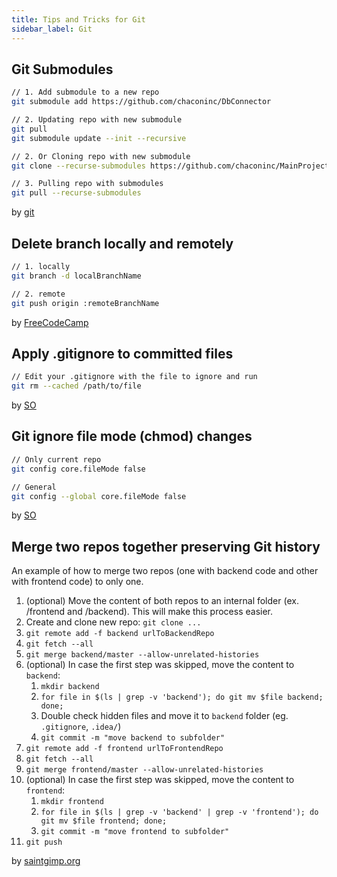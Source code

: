 ```yaml
---
title: Tips and Tricks for Git
sidebar_label: Git
---
```


## Git Submodules

```bash
// 1. Add submodule to a new repo
git submodule add https://github.com/chaconinc/DbConnector

// 2. Updating repo with new submodule
git pull
git submodule update --init --recursive

// 2. Or Cloning repo with new submodule
git clone --recurse-submodules https://github.com/chaconinc/MainProject

// 3. Pulling repo with submodules
git pull --recurse-submodules
```

by [git](https://git-scm.com/book/en/v2/Git-Tools-Submodules)

## Delete branch locally and remotely

```bash
// 1. locally
git branch -d localBranchName

// 2. remote
git push origin :remoteBranchName
```

by [FreeCodeCamp](https://forum.freecodecamp.org/t/how-to-delete-a-git-branch-both-locally-and-remotely/13211)

## Apply .gitignore to committed files

```bash
// Edit your .gitignore with the file to ignore and run
git rm --cached /path/to/file
```

by [SO](https://stackoverflow.com/questions/7527982/applying-gitignore-to-committed-files)

## Git ignore file mode (chmod) changes

```bash
// Only current repo
git config core.fileMode false

// General
git config --global core.fileMode false
```

by [SO](https://stackoverflow.com/questions/1580596/how-do-i-make-git-ignore-file-mode-chmod-changes)

## Merge two repos together preserving Git history

An example of how to merge two repos (one with backend code and other with frontend code) to only one.

1. (optional) Move the content of both repos to an internal folder (ex. /frontend and /backend). This will make this process easier.
1. Create and clone new repo: `git clone ...`
1. `git remote add -f backend urlToBackendRepo`
1. `git fetch --all`
1. `git merge backend/master --allow-unrelated-histories`
1. (optional) In case the first step was skipped, move the content to `backend`:
    1. `mkdir backend`
    1. `for file in $(ls | grep -v 'backend'); do git mv $file backend; done;`
    1. Double check hidden files and move it to `backend` folder (eg. `.gitignore`, `.idea/`)
    1. `git commit -m "move backend to subfolder"`
1. `git remote add -f frontend urlToFrontendRepo`
1. `git fetch --all`
1. `git merge frontend/master --allow-unrelated-histories`
1. (optional) In case the first step was skipped, move the content to `frontend`:
    1. `mkdir frontend`
    1. `for file in $(ls | grep -v 'backend' | grep -v 'frontend'); do git mv $file frontend; done;`
    1. `git commit -m "move frontend to subfolder"`
1. `git push`

by [saintgimp.org](https://saintgimp.org/2013/01/22/merging-two-git-repositories-into-one-repository-without-losing-file-history/)
